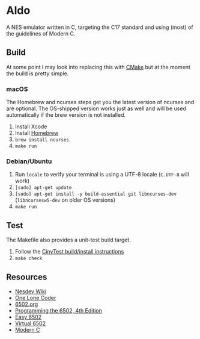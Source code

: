 # Aldo

A NES emulator written in C, targeting the C17 standard and using (most) of the guidelines of Modern C.

## Build

At some point I may look into replacing this with [CMake](https://cmake.org) but at the moment the build is pretty simple.

### macOS

The Homebrew and ncurses steps get you the latest version of ncurses and are optional. The OS-shipped version works just as well and will be used automatically if the brew version is not installed.

1. Install Xcode
2. Install [Homebrew](https://brew.sh)
3. `brew install ncurses`
4. `make run`

### Debian/Ubuntu

1. Run `locale` to verify your terminal is using a UTF-8 locale (`C.UTF-8` will work)
2. `[sudo] apt-get update`
3. `[sudo] apt-get install -y build-essential git libncurses-dev` (`libncursesw5-dev` on older OS versions)
4. `make run`

## Test

The Makefile also provides a unit-test build target.

1. Follow the [CinyTest build/install instructions](https://github.com/drmonkeysee/CinyTest#build-cinytest)
2. `make check`

## Resources

- [Nesdev Wiki](https://wiki.nesdev.com/w/index.php/Nesdev_Wiki)
- [One Lone Coder](https://www.youtube.com/c/javidx9)
- [6502.org](http://6502.org)
- [Programming the 6502, 4th Edition](https://archive.org/details/Programming_the_6502_OCR)
- [Easy 6502](https://skilldrick.github.io/easy6502/)
- [Virtual 6502](http://visual6502.org)
- [Modern C](https://modernc.gforge.inria.fr)
